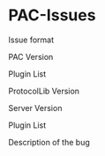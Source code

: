 # PAC-Issues

Issue format

PAC Version

Plugin List

ProtocolLib Version

Server Version

Plugin List

Description of the bug

